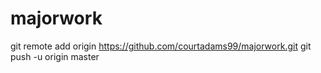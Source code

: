 # majorwork

git remote add origin https://github.com/courtadams99/majorwork.git
git push -u origin master
